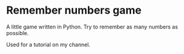 # Remember numbers game

A little game written in Python. Try to remember as many numbers as possible.

Used for a tutorial on my channel.

